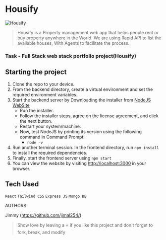 # Housify

![Housify](https://github.com/jimal254/Webstack-Portfolio-Project/blob/main/welcome.png)

> Housify is a Property management web app that helps people rent or buy property anywhere in the World. We are using Rapid API to list the available houses, With Agents to facilitate the process. 


### Task - Full Stack web stack portfolio project(Housify)

## Starting the project

1. Clone the repo to your device.
2. From the backend directory, create a virtual environment and set the required environment variables.
3. Start the backend server by Downloading the installer from [NodeJS WebSite](https://nodejs.org/en/)
    * Run the installer.
    * Follow the installer steps, agree on the license agreement, and click the next button.
    * Restart your system/machine.
    * Now, test NodeJS by printing its version using the following command in Command Prompt:
        * ` node -v `
4. Run another terminal session. In the frontend directory, run `npm install` to install the required dependencies.
5. Finally, start the frontend server using `npm start`
6. You can view the website by visiting [http://localhost:3000](http://localhost:3000) in your browser.

## Tech Used

`React` `Tailwind CSS` `Express JS` `Mongo DB`

AUTHORS

Jimmy (https://github.com/jimal254/)

> Show love by leaving a ⭐️ if you like this project and don't forget to fork, break, and modify 
